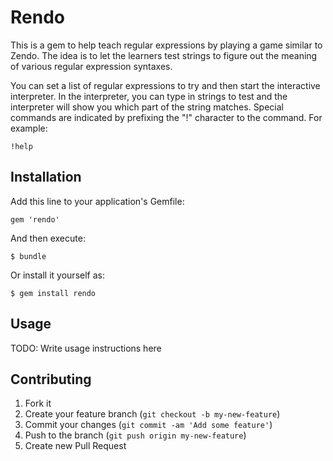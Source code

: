 # Rendo

This is a gem to help teach regular expressions by playing a game similar to
Zendo. The idea is to let the learners test strings to figure out the meaning
of various regular expression syntaxes.

You can set a list of regular expressions to try and then start the interactive
interpreter. In the interpreter, you can type in strings to test and the
interpreter will show you which part of the string matches. Special commands are
indicated by prefixing the "!" character to the command. For example:

```
!help
```

## Installation

Add this line to your application's Gemfile:

    gem 'rendo'

And then execute:

    $ bundle

Or install it yourself as:

    $ gem install rendo

## Usage

TODO: Write usage instructions here

## Contributing

1. Fork it
2. Create your feature branch (`git checkout -b my-new-feature`)
3. Commit your changes (`git commit -am 'Add some feature'`)
4. Push to the branch (`git push origin my-new-feature`)
5. Create new Pull Request
